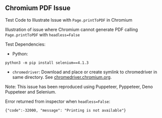 ## Chromium PDF Issue
Test Code to Illustrate Issue with `Page.printToPDF` in Chromium


Illustration of issue where Chromium cannot generate PDF calling `Page.printToPDF` with `headless=False`

Test Dependencies:
* Python:
```python3
python3 -m pip install selenium==4.1.3
```
* `chromedriver`:
 Download and place or create symlink to chromedriver  in same directory. See [chromedriver.chromium.org](http://chromedriver.chromium.org/ ).

Note: This issue has been reproduced using Puppeteer, Pyppeteer, Deno Puppeteer and Selenium.

Error returned from inspector when `headless=False`:
```
{"code":-32000, "message": "Printing is not available"}
```
